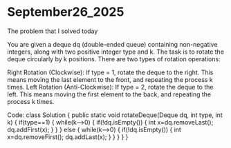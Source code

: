 # September26_2025
The problem that I solved today

You are given a deque dq (double-ended queue) containing non-negative integers, along with two positive integer type and k. The task is to rotate the deque circularly by k positions.
There are two types of rotation operations:

Right Rotation (Clockwise): If type = 1, rotate the deque to the right. This means moving the last element to the front, and repeating the process k times.
Left Rotation (Anti-Clockwise): If type = 2, rotate the deque to the left. This means moving the first element to the back, and repeating the process k times.

Code:
class Solution {
    public static void rotateDeque(Deque<Integer> dq, int type, int k) {
        if(type==1)
        {
            while(k-->0)
            {
                if(!dq.isEmpty())
                {
                    int x=dq.removeLast();
                    dq.addFirst(x);
                }
            }
        }
        else
        {
            while(k-->0)
            {
                if(!dq.isEmpty())
                {
                    int x=dq.removeFirst();
                    dq.addLast(x);
                }
            }
        }
    }
}
